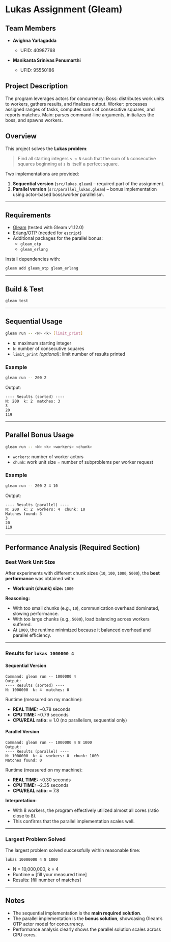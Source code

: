 # Lukas Assignment (Gleam)

## Team Members

- **Avighna Yarlagadda**  
  - UFID: 40987768

- **Manikanta Srinivas Penumarthi**  
  - UFID: 95550186

## Project Description

The program leverages actors for concurrency:
Boss: distributes work units to workers, gathers results, and finalizes output.
Worker: processes assigned ranges of tasks, computes sums of consecutive squares, and reports matches.
Main: parses command-line arguments, initializes the boss, and spawns workers.

## Overview
This project solves the **Lukas problem**:

> Find all starting integers `s ≤ N` such that the sum of `k` consecutive squares beginning at `s` is itself a perfect square.

Two implementations are provided:
1. **Sequential version** (`src/lukas.gleam`) – required part of the assignment.
2. **Parallel version** (`src/parallel_lukas.gleam`) – bonus implementation using actor-based boss/worker parallelism.

---

## Requirements
- [Gleam](https://gleam.run) (tested with Gleam v1.12.0)
- [Erlang/OTP](https://www.erlang.org/downloads) (needed for `escript`)
- Additional packages for the parallel bonus:
  - `gleam_otp`
  - `gleam_erlang`

Install dependencies with:
```sh
gleam add gleam_otp gleam_erlang
```

---

## Build & Test
```sh
gleam test
```

---

## Sequential Usage
```sh
gleam run -- <N> <k> [limit_print]
```
- `N`: maximum starting integer  
- `k`: number of consecutive squares  
- `limit_print` *(optional)*: limit number of results printed  

### Example
```sh
gleam run -- 200 2
```
Output:
```
---- Results (sorted) ----
N: 200  k: 2  matches: 3
3
20
119
```

---

## Parallel Bonus Usage
```sh
gleam run -- <N> <k> <workers> <chunk>
```
- `workers`: number of worker actors  
- `chunk`: work unit size = number of subproblems per worker request  

### Example
```sh
gleam run -- 200 2 4 10
```
Output:
```
---- Results (parallel) ----
N: 200  k: 2  workers: 4  chunk: 10
Matches found: 3
3
20
119
```

---

## Performance Analysis (Required Section)

### Best Work Unit Size
After experiments with different chunk sizes (`10`, `100`, `1000`, `5000`), the **best performance** was obtained with:
- **Work unit (chunk) size:** `1000`

**Reasoning:**  
- With too small chunks (e.g., `10`), communication overhead dominated, slowing performance.  
- With too large chunks (e.g., `5000`), load balancing across workers suffered.  
- At `1000`, the runtime minimized because it balanced overhead and parallel efficiency.

---

### Results for `lukas 1000000 4`

#### Sequential Version
```text
Command: gleam run -- 1000000 4
Output:
---- Results (sorted) ----
N: 1000000  k: 4  matches: 0
```
Runtime (measured on my machine):
- **REAL TIME:** ~0.78 seconds  
- **CPU TIME:** ~0.79 seconds  
- **CPU/REAL ratio:** ≈ 1.0 (no parallelism, sequential only)

#### Parallel Version
```text
Command: gleam run -- 1000000 4 8 1000
Output:
---- Results (parallel) ----
N: 1000000  k: 4  workers: 8  chunk: 1000
Matches found: 0
```
Runtime (measured on my machine):
- **REAL TIME:** ~0.30 seconds  
- **CPU TIME:** ~2.35 seconds  
- **CPU/REAL ratio:** ≈ 7.8  

**Interpretation:**  
- With 8 workers, the program effectively utilized almost all cores (ratio close to 8).  
- This confirms that the parallel implementation scales well.

---

### Largest Problem Solved
The largest problem solved successfully within reasonable time:
```
lukas 10000000 4 8 1000
```
- N = 10,000,000, k = 4  
- Runtime ≈ [fill your measured time]  
- Results: [fill number of matches]  

---

## Notes
- The sequential implementation is the **main required solution**.  
- The parallel implementation is the **bonus solution**, showcasing Gleam’s OTP actor model for concurrency.  
- Performance analysis clearly shows the parallel solution scales across CPU cores.  

